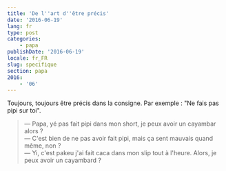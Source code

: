 ```yaml
---
title: 'De l''art d''être précis'
date: '2016-06-19'
lang: fr
type: post
categories:
    - papa
publishDate: '2016-06-19'
locale: fr_FR
slug: specifique
section: papa
2016:
    - '06'
---
```


Toujours, toujours être précis dans la consigne. Par exemple : "Ne fais pas pipi sur toi".

<!--more-->

> — Papa, yé pas fait pipi dans mon short, je peux avoir un cayambar alors ?  
> — C'est bien de ne pas avoir fait pipi, mais ça sent mauvais quand même, non ?  
> — Yi, c'est pakeu j'ai fait caca dans mon slip tout à l'heure. Alors, je peux avoir un cayambard ?
